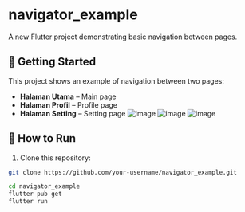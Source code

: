 # navigator_example

A new Flutter project demonstrating basic navigation between pages.

## 🏁 Getting Started

This project shows an example of navigation between two pages:
- **Halaman Utama** – Main page
- **Halaman Profil** – Profile page
- **Halaman Setting** – Setting page
![image](https://github.com/user-attachments/assets/199d01ba-f4f3-4f49-97d4-b4ab39739f36)
![image](https://github.com/user-attachments/assets/befe5539-0e0b-4356-9f09-8d8136e42679)
![image](https://github.com/user-attachments/assets/8b56d474-a12c-4558-8dad-a4a2c22235af)

## 🚀 How to Run
1. Clone this repository:
```bash
git clone https://github.com/your-username/navigator_example.git

cd navigator_example
flutter pub get
flutter run


